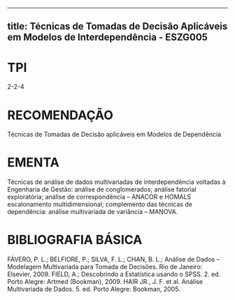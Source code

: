 
---
title: Técnicas de Tomadas de Decisão Aplicáveis em Modelos de Interdependência - ESZG005 
---

# TPI

2-2-4

# RECOMENDAÇÃO

Técnicas de Tomadas de Decisão aplicáveis em Modelos de Dependência

# EMENTA

Técnicas de análise de dados multivariadas de interdependência voltadas à Engenharia de Gestão: análise de conglomerados; análise fatorial exploratória; análise de correspondência – ANACOR e HOMALS escalonamento multidimensional; complemento das técnicas de dependência: análise multivariada de variância – MANOVA.

# BIBLIOGRAFIA BÁSICA

FÁVERO, P. L.; BELFIORE, P.; SILVA, F. L.; CHAN, B. L.; Análise de Dados – Modelagem Multivariada para Tomada de Decisões. Rio de Janeiro: Elsevier, 2009.
FIELD, A.; Descobrindo a Estatística usando o SPSS. 2. ed. Porto Alegre: Artmed (Bookman), 2009.
HAIR JR., J. F. et al. Análise Multivariada de Dados. 5. ed. Porto Alegre: Bookman, 2005.
        